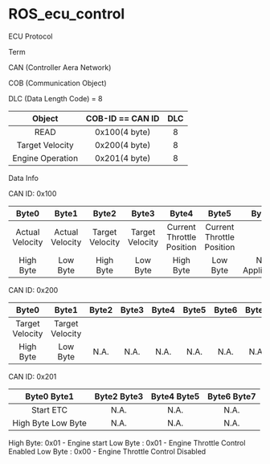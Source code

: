# ROS_ecu_control

ECU Protocol

Term 

CAN (Controller Aera Network)

COB (Communication Object)

DLC (Data Length Code) = 8

|Object  |COB-ID == CAN ID  |DLC
|:---:|:---:|:---:|
|READ|0x100(4 byte)|8|
|Target Velocity|0x200(4 byte)|8|
|Engine Operation|0x201(4 byte)|8|

Data Info

CAN ID: 0x100

|Byte0|Byte1|Byte2|Byte3|Byte4|Byte5|Byte6|Byte7
|:---:|:---:|:---:|:---:|:---:|:---:|:---:|:---:|
|Actual Velocity|Actual Velocity|Target Velocity|Target Velocity|Current Throttle Position|Current Throttle Position|
|High Byte|Low Byte|High Byte|Low Byte|High Byte|Low Byte|Not Applicable|Not Applicable|


CAN ID: 0x200

|Byte0|Byte1|Byte2|Byte3|Byte4|Byte5|Byte6|Byte7
|:---:|:---:|:---:|:---:|:---:|:---:|:---:|:---:|
|Target Velocity|Target Velocity|
| High Byte| Low Byte | N.A. | N.A. |N.A.|N.A. | N.A. |N.A.|

CAN ID: 0x201

|Byte0  Byte1|Byte2  Byte3|Byte4  Byte5|Byte6  Byte7
|:---:|:---:|:---:|:---:|
|Start ETC|N.A.|N.A.|N.A.
| High Byte Low Byte | N.A. | N.A. |N.A.|

High Byte: 0x01 - Engine start
Low Byte : 0x01 - Engine Throttle Control Enabled
Low Byte : 0x00 - Engine Throttle Control Disabled
